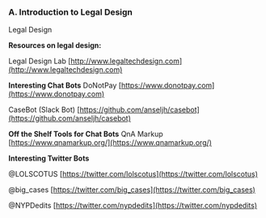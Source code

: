 ### A. Introduction to Legal Design

Legal Design

**Resources on legal design:**

Legal Design Lab
[http://www.legaltechdesign.com](http://www.legaltechdesign.com)

**Interesting Chat Bots**
DoNotPay
[https://www.donotpay.com](https://www.donotpay.com)

CaseBot (Slack Bot)
[https://github.com/anseljh/casebot](https://github.com/anseljh/casebot)

**Off the Shelf Tools for Chat Bots**
QnA Markup
[https://www.qnamarkup.org/](https://www.qnamarkup.org/)

**Interesting Twitter Bots**

@LOLSCOTUS
[https://twitter.com/lolscotus](https://twitter.com/lolscotus)

@big_cases
[https://twitter.com/big_cases](https://twitter.com/big_cases)

@NYPDedits
[https://twitter.com/nypdedits](https://twitter.com/nypdedits)
